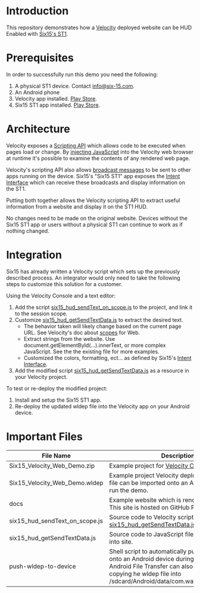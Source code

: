 Introduction
===
This repository demonstrates how a [Velocity](https://www.ivanti.com/products/velocity) deployed website can be HUD Enabled with [Six15's ST1](https://www.six-15.com/enterprise-hud).


Prerequisites
===
In order to successfully run this demo you need the following:

1. A physical ST1 device. Contact info@six-15.com.
1. An Android phone
1. Velocity app installed. [Play Store](https://play.google.com/store/apps/details?id=com.wavelink.velocity).
1. Six15 ST1 app installed. [Play Store](https://play.google.com/store/apps/details?id=com.six15.st1_connect).

Architecture
===
Velocity exposes a [Scripting API](https://help.ivanti.com/wl/help/en_US/Vscript/1.2/Using/ScriptingAPI.htm) which allows code to be executed when pages load or change.
By [injecting JavaScript](https://help.ivanti.com/wl/help/en_US/Vscript/1.2/view_insertjavascript.htm) into the Velocity web browser at runtime it's possible to examine the contents of any rendered web page.

Velocity's scripting API also allows [broadcast messages](https://help.ivanti.com/wl/help/en_US/Vscript/1.2/action_sendBroadcast.htm) to be sent to other apps running on the device.
Six15's "Six15 ST1" app exposes the [Intent Interface](https://six15.engineering/intent_interface/) which can receive these broadcasts and display information on the ST1.

Putting both together allows the Velocity scripting API to extract useful information from a website and display it on the ST1 HUD.

No changes need to be made on the original website.
Devices without the Six15 ST1 app or users without a physical ST1 can continue to work as if nothing changed.

Integration
===
Six15 has already written a Velocity script which sets up the previously described process.
An integrator would only need to take the following steps to customize this solution for a customer.

Using the Velocity Console and a text editor:

1. Add the script [six15_hud_sendText_on_scope.js](six15_hud_sendText_on_scope.js) to the project, and link it to the session scope.
1. Customize [six15_hud_getSendTextData.js](six15_hud_getSendTextData.js) to extract the desired text.
    - The behavior taken will likely change based on the current page URL. See Velocity's doc about [scopes](https://help.ivanti.com/wl/help/en_US/Velocity/1.2.109/admin/settingScopes.htm) for Web.
    - Extract strings from the website. Use document.getElementById(...).innerText, or more complex JavaScript. See the the existing file for more examples.
    - Customized the colors, formatting, ect... as defined by Six15's [Intent Interface](https://six15.engineering/intent_interface/). 
1. Add the modified script [six15_hud_getSendTextData.js](six15_hud_getSendTextData.js) as a resource in your Velocity project.

To test or re-deploy the modified project:

1. Install and setup the Six15 ST1 app.
1. Re-deploy the updated wldep file into the Velocity app on your Android device.

Important Files
===
| File Name                      | Description                                                                                                                                                                                                     |
|--------------------------------|-----------------------------------------------------------------------------------------------------------------------------------------------------------------------------------------------------------------|
| Six15_Velocity_Web_Demo.zip    | Example project for [Velocity Console](https://www.wavelink.com/download-velocity_enterprise-app-modernization-software/).                                                                                      |
| Six15_Velocity_Web_Demo.wldep  | Example project Velocity deployment file. This file can be imported onto an Android device to run the demo.                                                                                                     |
| docs                           | Example website which is rendered by Velocity. This site is hosted on GitHub Pages [here](https://six15-technologies.github.io/velocity-web-static-site/).                                                      |
| six15_hud_sendText_on_scope.js | Source code to Velocity script which injects [six15_hud_getSendTextData.js](six15_hud_getSendTextData.js) into the website.                                                                                     |
| six15_hud_getSendTextData.js   | Source code to JavaScript file which is injected into site.                                                                                                                                                     |
| push-wldep-to-device           | Shell script to automatically push wldep files onto an Android device during development. Android File Transfer can also be used by copying he wldep file into /sdcard/Android/data/com.wavelink.velocity/files |
